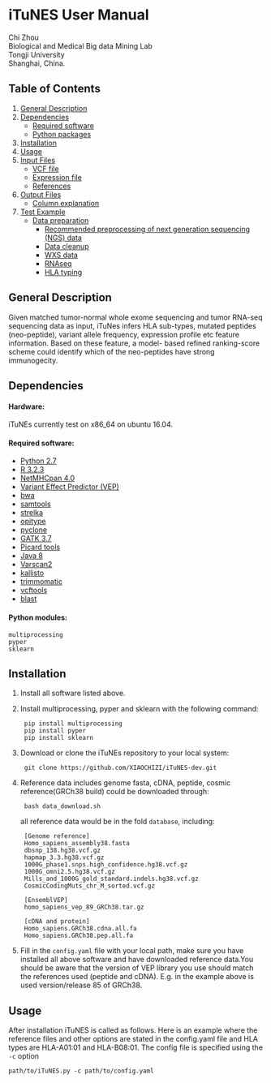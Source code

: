 # iTuNES User Manual

Chi Zhou  
Biological and Medical Big data Mining Lab  
Tongji University  
Shanghai, China. 

## Table of Contents
1. [General Description](#general-description)  
2. [Dependencies](#dependencies)  
    - [Required software](#required-software)  
    - [Python packages](#python-packages)  
3. [Installation](#installation)  
4. [Usage](#usage)  
5. [Input Files](#input-files)  
    - [VCF file](#vcf-file)  
    - [Expression file](#expression-file)  
    - [References](#references)  
6. [Output Files](#output-files)  
    - [Column explanation](#column-explanation)  
7. [Test Example](#test-example)  
    - [Data preparation](#data-preparation)  
        * [Recommended preprocessing of next generation sequencing (NGS)
data](#recommended-preprocessing-of-next-generation-sequencing-(ngs)-data)  
        * [Data cleanup](#data-cleanup)
        * [WXS data](#wxs-data)
        * [RNAseq](#rnaseq)
        * [HLA typing](#hla-typing)  

## General Description

Given matched tumor-normal whole exome sequencing and tumor RNA-seq sequencing data as input, iTuNes infers HLA sub-types, mutated peptides (neo-peptide), variant allele frequency, expression profile etc feature information. Based on these feature, a model- based refined ranking-score scheme could identify which of the neo-peptides have strong immunogecity.

## Dependencies  


#### Hardware:
iTuNEs currently test on x86_64 on ubuntu 16.04.

#### Required software:
* [Python 2.7](https://www.python.org/downloads/release/python-2712/)
* [R 3.2.3](https://cran.r-project.org/src/base/R-3/R-3.2.3.tar.gz)
* [NetMHCpan 4.0](http://www.cbs.dtu.dk/cgi-bin/nph-sw_request?netMHCpan)
* [Variant Effect Predictor (VEP)](https://github.com/Ensembl/ensembl-vep)
* [bwa](https://github.com/lh3/bwa)
* [samtools](https://github.com/samtools)
* [strelka](https://github.com/Illumina/strelka)
* [opitype](https://github.com/FRED-2/OptiType)
* [pyclone](https://bitbucket.org/aroth85/pyclone/wiki/Tutorial)
* [GATK 3.7](https://software.broadinstitute.org/gatk/best-practices/)
* [Picard tools](https://broadinstitute.github.io/picard/)
* [Java 8](https://java.com/en/download/help/linux_x64rpm_install.xml)
* [Varscan2](http://varscan.sourceforge.net/)
* [kallisto](http://pachterlab.github.io/kallisto/)
* [trimmomatic](http://www.usadellab.org/cms/?page=trimmomatic)
* [vcftools](http://vcftools.sourceforge.net/)
* [blast](http://ftp.ncbi.nlm.nih.gov/blast/executables/blast+/LATEST/)


#### Python modules:
    multiprocessing
    pyper
    sklearn

## Installation 

1. Install all software listed above. 
2. Install multiprocessing, pyper and sklearn with the following command:

        pip install multiprocessing
        pip install pyper
        pip install sklearn


3. Download or clone the iTuNEs repository to your local system:

        git clone https://github.com/XIAOCHIZI/iTuNES-dev.git

4. Reference data includes genome fasta, cDNA, peptide, cosmic reference(GRCh38 build) could be downloaded through:

        bash data_download.sh
        
    all reference data would be in the fold `database`, including:

        [Genome reference]
        Homo_sapiens_assembly38.fasta
        dbsnp_138.hg38.vcf.gz
        hapmap_3.3.hg38.vcf.gz
        1000G_phase1.snps.high_confidence.hg38.vcf.gz
        1000G_omni2.5.hg38.vcf.gz
        Mills_and_1000G_gold_standard.indels.hg38.vcf.gz
        CosmicCodingMuts_chr_M_sorted.vcf.gz
        
        [EnsemblVEP]
        homo_sapiens_vep_89_GRCh38.tar.gz
        
        [cDNA and protein]
        Homo_sapiens.GRCh38.cdna.all.fa
        Homo_sapiens.GRCh38.pep.all.fa

5. Fill in the `config.yaml` file with your local path, make sure you have installed all above software and have downloaded
reference data.You should be aware that the version of VEP library you use should match the references used (peptide and cDNA). E.g. in the example above is used version/release 85 of GRCh38.


## Usage

After installation iTuNES is called as follows. Here is an example where the reference
files and other options are stated in the config.yaml file and HLA types are HLA-A01:01 and HLA-B08:01. 
The config file is specified using the `-c` option

    path/to/iTuNES.py -c path/to/config.yaml


